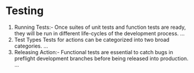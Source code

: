 # Testing

<ol>
  
<li>Running Tests:- Once suites of unit tests and function tests are ready, they will be run in different life-cycles of the development process. ...</li>

<li>Test Types Tests for actions can be categorized into two broad categories. ...</li>
  
<li>Releasing Action:- Functional tests are essential to catch bugs in preflight development branches before being released into production. ...</li>
    
</ol>

